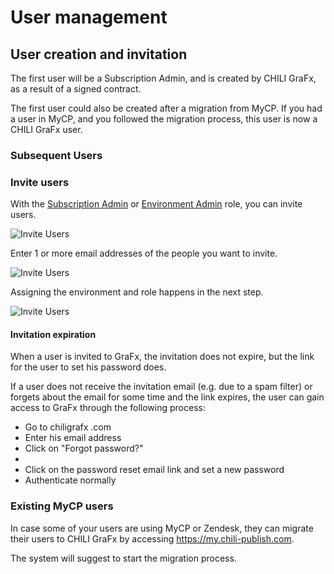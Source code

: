# User management

## User creation and invitation

The first user will be a Subscription Admin, and is created by CHILI GraFx, as a result of a signed contract.

The first user could also be created after a migration from MyCP. If you had a user in MyCP, and you followed the migration process, this user is now a CHILI GraFx user.

### Subsequent Users

### Invite users

With the [Subscription Admin](/CHILI-GraFx/users/roles/#subscription-admin) or [Environment Admin](/CHILI-GraFx/users/roles/#environment-admin) role, you can invite users.

![Invite Users](invite-users-start.png)

Enter 1 or more email addresses of the people you want to invite.

![Invite Users](invite-users.png)

Assigning the environment and role happens in the next step.

![Invite Users](invite-role.png)

#### Invitation expiration

When a user is invited to GraFx, the invitation does not expire, but the link for the user to set his password does.

If a user does not receive the invitation email (e.g. due to a spam filter) or forgets about the email for some time and the link expires, the user can gain access to GraFx through the following process:

- Go to chiligrafx .com
- Enter his email address
- Click on "Forgot password?"
- <A Password reset email will be sent to the user>
- Click on the password reset email link and set a new password
- Authenticate normally

### Existing MyCP users

In case some of your users are using MyCP or Zendesk, they can migrate their users to CHILI GraFx by accessing https://my.chili-publish.com.

The system will suggest to start the migration process.
